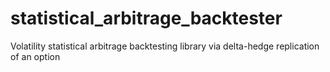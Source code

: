 # statistical_arbitrage_backtester
Volatility statistical arbitrage backtesting library via delta-hedge replication of an option
